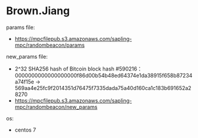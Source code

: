 # Brown.Jiang

params file:
* https://mpcfilepub.s3.amazonaws.com/sapling-mpc/randombeacon/params

new_params file:
* 2^32 SHA256 hash of Bitcoin block hash #590216：0000000000000000000f86d00b54b48ed64374e1da38915f658b87234a74f15e -> 569aa4e25fc9f2014351d76475f7335dada75a40d160ca1c183b691652a28270
* https://mpcfilepub.s3.amazonaws.com/sapling-mpc/randombeacon/new_params


os: 
* centos 7
